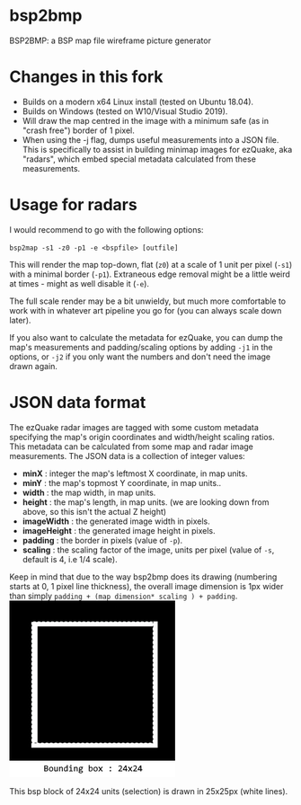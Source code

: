 bsp2bmp
=======

BSP2BMP: a BSP map file wireframe picture generator

# Changes in this fork

- Builds on a modern x64 Linux install (tested on Ubuntu 18.04).
- Builds on Windows (tested on W10/Visual Studio 2019).
- Will draw the map centred in the image with a minimum safe (as in "crash free") border of 1 pixel.
- When using the -j flag, dumps useful measurements into a JSON file. This is specifically to assist in building minimap images for ezQuake, aka "radars", which embed special metadata calculated from these measurements.

# Usage for radars

I would recommend to go with the following options:

`bsp2map -s1 -z0 -p1 -e <bspfile> [outfile]`

This will render the map top-down, flat (`z0`) at a scale of 1 unit per pixel (`-s1`) with a minimal border (`-p1`).
Extraneous edge removal might be a little weird at times - might as well disable it (`-e`).

The full scale render may be a bit unwieldy, but much more comfortable to work with in whatever art pipeline you go for (you can always scale down later).

If you also want to calculate the metadata for ezQuake, you can dump the map's measurements and padding/scaling options by adding `-j1` in the options, or `-j2` if you only want the numbers and don't need the image drawn again.

# JSON data format

The ezQuake radar images are tagged with some custom metadata specifying the map's origin coordinates and width/height scaling ratios.
This metadata can be calculated from some map and radar image measurements. The JSON data is a collection of integer values:

- **minX** : integer the map's leftmost X coordinate, in map units.
- **minY** : the map's topmost Y coordinate, in map units..
- **width** : the map width, in map units.
- **height** : the map's length, in map units. (we are looking down from above, so this isn't the actual Z height)
- **imageWidth** : the generated image width in pixels.
- **imageHeight** : the generated image height in pixels.
- **padding** : the border in pixels (value of `-p`).
- **scaling** : the scaling factor of the image, units per pixel (value of `-s`, default is 4, i.e 1/4 scale).

Keep in mind that due to the way bsp2bmp does its drawing (numbering starts at 0, 1 pixel line thickness), the overall image dimension is 1px wider than simply `padding + (map dimension* scaling ) + padding`.
![readme-pixel-size](readme-pixel-size.png)

This bsp block of 24x24 units (selection) is drawn in 25x25px (white lines).